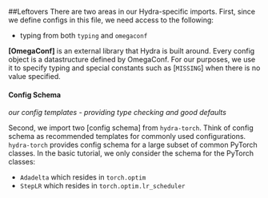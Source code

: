 ##Leftovers
There are two areas in our Hydra-specific imports. First, since we define configs in this file, we need access to the following:
- typing from both `typing` and `omegaconf`

**[OmegaConf]** is an external library that Hydra is built around. Every config object is a datastructure defined by OmegaConf. For our purposes, we use it to specify typing and special constants such as [`MISSING`] when there is no value specified.

#### Config Schema
*our config templates - providing type checking and good defaults*

Second, we import two [config schema] from `hydra-torch`. Think of config schema as recommended templates for commonly used configurations. `hydra-torch` provides config schema for a large subset of common PyTorch classes. In the basic tutorial, we only consider the schema for the PyTorch classes:
- `Adadelta` which resides in `torch.optim`
- `StepLR` which resides in `torch.optim.lr_scheduler`
